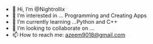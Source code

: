 - 👋 Hi, I’m @Nightrollix
- 👀 I’m interested in ... Programming and Creating Apps
- 🌱 I’m currently learning ...Python and C++
- 💞️ I’m looking to collaborate on ...
- 📫 How to reach me: azeem9018@gmail.com

<!---
Nightrollix/Nightrollix is a ✨ special ✨ repository because its `README.md` (this file) appears on your GitHub profile.
You can click the Preview link to take a look at your changes.
--->
